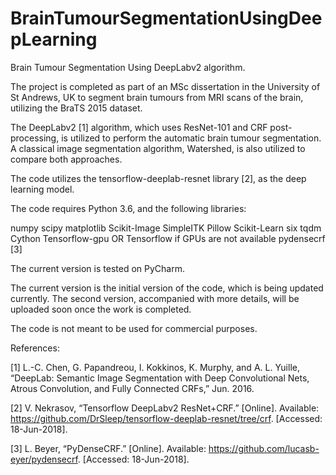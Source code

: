 # BrainTumourSegmentationUsingDeepLearning
Brain Tumour Segmentation Using DeepLabv2 algorithm.

The project is completed as part of an MSc dissertation in the University of St Andrews, UK to segment brain tumours from MRI scans of the brain, utilizing the BraTS 2015 dataset. 

The DeepLabv2 [1]⁠ algorithm, which uses ResNet-101 and CRF post-processing, is utilized to perform the automatic brain tumour segmentation. A classical image segmentation algorithm, Watershed, is also utilized to compare both approaches.

The code utilizes the tensorflow-deeplab-resnet library [2]⁠, as the deep learning model.

The code requires Python 3.6, and the following libraries:

numpy
scipy
matplotlib
Scikit-Image
SimpleITK
Pillow
Scikit-Learn
six
tqdm
Cython
Tensorflow-gpu OR Tensorflow if GPUs are not available
pydensecrf [3]⁠

The current version is tested on PyCharm.  

The current version is the initial version of the code, which is being updated currently. The second version, accompanied with more details, will be uploaded soon once the work is completed.


The code is not meant to be used for commercial purposes.


References:

[1]	L.-C. Chen, G. Papandreou, I. Kokkinos, K. Murphy, and A. L. Yuille, “DeepLab: Semantic Image Segmentation with Deep Convolutional Nets, Atrous Convolution, and Fully Connected CRFs,” Jun. 2016.

[2]	V. Nekrasov, “Tensorflow DeepLabv2 ResNet+CRF.” [Online]. Available: https://github.com/DrSleep/tensorflow-deeplab-resnet/tree/crf. [Accessed: 18-Jun-2018].

[3]	L. Beyer, “PyDenseCRF.” [Online]. Available: https://github.com/lucasb-eyer/pydensecrf. [Accessed: 18-Jun-2018].
